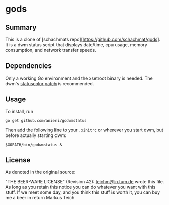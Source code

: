 # gods

## Summary

This is a clone of [schachmats repo][https://github.com/schachmat/gods].
It is a dwm status script that displays date/time, cpu usage, memory 
consumption, and network transfer speeds.

## Dependencies

Only a working Go environment and the xsetroot binary is needed.
The dwm's [statuscolor patch](http://dwm.suckless.org/patches/statuscolors) 
is recommended.

## Usage

To install, run

	go get github.com/anieri/godwmstatus

Then add the following line to your `.xinitrc` or wherever you start dwm, but
before actually starting dwm:

	$GOPATH/bin/godwmstatus &

## License

As denoted in the original source:

"THE BEER-WARE LICENSE" (Revision 42):
<teichm@in.tum.de> wrote this file. As long as you retain this notice you
can do whatever you want with this stuff. If we meet some day, and you think
this stuff is worth it, you can buy me a beer in return Markus Teich
